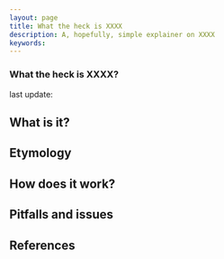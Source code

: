 ```yaml
---
layout: page
title: What the heck is XXXX
description: A, hopefully, simple explainer on XXXX
keywords:
---
```


### What the heck is XXXX?
last update:

## What is it?


## Etymology


## How does it work?


## Pitfalls and issues



## References
